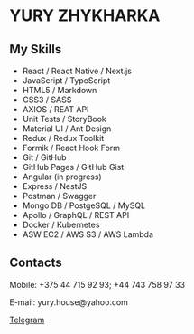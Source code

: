 # YURY ZHYKHARKA
## My Skills
- React / React Native / Next.js
- JavaScript / TypeScript
- HTML5 / Markdown
- CSS3 / SASS
- AXIOS / REAT API
- Unit Tests / StoryBook
- Material UI / Ant Design
- Redux / Redux Toolkit
- Formik / React Hook Form
- Git / GitHub
- GitHub Pages / GitHub Gist
- Angular (in progress)
- Express / NestJS
- Postman / Swagger
- Mongo DB / PostgeSQL / MySQL
- Apollo / GraphQL / REST API
- Docker / Kubernetes
- ASW EC2 / AWS S3 / AWS Lambda
## Contacts
<p>Mobile: +375 44 715 92 93; +44 743 758 97 33</p>
<p>E-mail: yury.house@yahoo.com</p>
<!-- <p><a href="https://yuryhouse.github.io/yurasz-portfolio">My Portfolio</a></p> -->
<p><a href="https://t.me/YuryHouse">Telegram</a></p>
